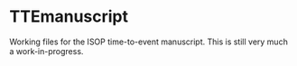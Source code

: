 # TTEmanuscript

Working files for the ISOP time-to-event manuscript.  This is still very much a work-in-progress.
